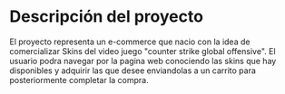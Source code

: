 
# Descripción del proyecto 

El proyecto representa un e-commerce que nacio con la idea de comercializar Skins del video juego "counter strike global offensive". El usuario podra navegar por la pagina web conociendo las skins que hay disponibles y adquirir las que desee enviandolas a un carrito para posteriormente completar la compra.